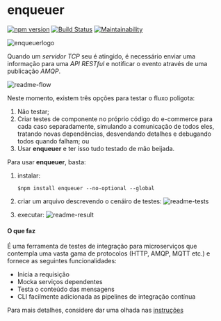 # enqueuer
[![npm version](https://badge.fury.io/js/enqueuer.svg)](https://badge.fury.io/js/enqueuer) [![Build Status](https://travis-ci.org/lopidio/enqueuer.svg?branch=develop)](https://travis-ci.org/lopidio/enqueuer)
[![Maintainability](https://api.codeclimate.com/v1/badges/a4e5c9dbb8983b4b1915/maintainability)](https://codeclimate.com/github/lopidio/enqueuer/maintainability)

![enqueuerlogo](https://github.com/lopidio/enqueuer/blob/develop/docs/images/fullLogo1.png "Enqueuer Logo")

Quando um _servidor_ _TCP_ seu é atingido, é necessário enviar uma informação para uma _API RESTful_ e notificar o evento através de uma publicação *AMQP*.

![readme-flow](https://github.com/lopidio/enqueuer/blob/develop/docs/images/readme-flow.png "Fluxo do exemplo")

Neste momento, existem três opções para testar o fluxo poligota:
1. Não testar;
1. Criar testes de componente no próprio código do e-commerce para cada caso separadamente, simulando a comunicação de todos eles, tratando novas dependências, desvendando detalhes e debugando todos quando falham; ou
1. Usar **enqueuer** e ter isso tudo testado de mão beijada.

Para usar **enqueuer**, basta:
1. instalar:

    ```$npm install enqueuer --no-optional --global```
    
1. criar um arquivo descrevendo o cenáiro de testes:
    ![readme-tests](https://github.com/lopidio/enqueuer/blob/develop/docs/images/readme-test.png "testfile")

1. executar:
    ![readme-result](https://github.com/lopidio/enqueuer/blob/develop/docs/images/readme-result.png "example result")
        
#### O que faz
É uma ferramenta de testes de integração para microserviços que contempla uma vasta gama de protocolos (HTTP, AMQP, MQTT etc.) e fornece as seguintes funcionalidades:
- Inicia a requisição
- Mocka serviços dependentes
- Testa o conteúdo das mensagens
- CLI facilmente adicionada as pipelines de integração contínua

Para mais detalhes, considere dar uma olhada nas [instruções](https://github.com/lopidio/enqueuer/tree/develop/docs/instructions "instructions")
